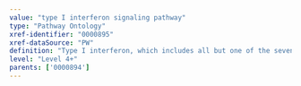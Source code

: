 ```yaml
---
value: "type I interferon signaling pathway"
type: "Pathway Ontology"
xref-identifier: "0000895"
xref-dataSource: "PW"
definition: "Type I interferon, which includes all but one of the seven known human genes, binds to distinct receptors that activate the Jak-Stat signaling pathway."
level: "Level 4+"
parents: ['0000894']
---
```

